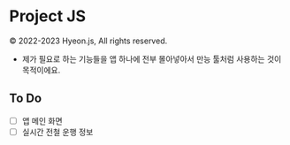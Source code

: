 # Project JS
© 2022-2023 Hyeon.js, All rights reserved.

- 제가 필요로 하는 기능들을 앱 하나에 전부 몰아넣아서 만능 툴처럼 사용하는 것이 목적이에요.

## To Do
- [ ] 앱 메인 화면
- [ ] 실시간 전철 운행 정보
